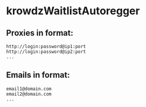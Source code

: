 # krowdzWaitlistAutoregger

## Proxies in format:
```
http://login:password@ip1:port
http://login:password@ip2:port
...
```

## Emails in format:
```
email1@domain.com
email2@domain.com
...
```
